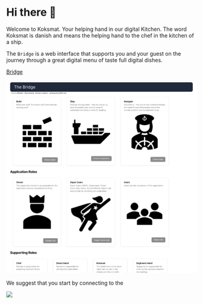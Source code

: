 # Hi there 👋

Welcome to Koksmat. Your helping hand in our digital Kitchen. The word
Koksmat is danish and means the helping hand to the chef in the kitchen
of a ship.

The `Bridge` is a web interface that supports you and your guest on the journey through a great digital menu of taste full digital dishes. 

[Bridge](http://localhost:3001) 

![](2023-11-22-07-23-32.png)


We suggest that you start by connecting to the 

![](2023-11-22-07-27-39.png)